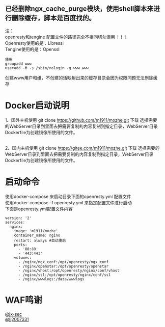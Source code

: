 ## 已经删除ngx_cache_purge模块，使用shell脚本来进行删除缓存，脚本是百度找的。
注：<br>
openresty和tengine 配置文件的路径完全不相同切勿混用！！！<br>
Openresty使用的是：Libressl<br>
Tengine使用的是：Openssl
```
使用
groupadd www
useradd -M -s /sbin/nologin -g www www
```
创建www用户和组，不创建的话映射出来的缓存目录会因为权限问题无法删除缓存

# Docker启动说明

1、国外主机使用 git clone https://github.com/m1911/mozhe.git 下载 选择需要的WebServer目录到里面去把需要复制的内容复制到指定目录，WebServer目录Dockerfile为创建镜像所使用的文件。

<br>2、国内主机使用 git clone https://gitee.com/m1911/mozhe.git 下载 选择需要的WebServer目录到里面去把需要复制的内容复制到指定目录，WebServer目录Dockerfile为创建镜像所使用的文件。

# 启动命令
使用docker-compose 来启动目录下面的openresty.yml 配置文件
<br>使用docker-compose -f openresty.yml 来指定配置文件进行启动
<br>下面是openresty.yml配置文件内容
```
version: '2'
services:
  nginx:
    image: 'm1911/mozhe'
    container_name: nginx
    restart: always #自动重启
    ports:
      - '80:80'
      - '443:443'
    volumes:
      - /nginx/ngx_conf:/opt/openresty/ngx_conf 
      - /nginx/openstar:/opt/openresty/openstar 
      - /nginx/vhost:/opt/openresty/nginx/conf/vhost 
      - /nginx/ssl:/opt/openresty/nginx/conf/ssl 
      - /nginx/wwwlogs:/data/wwwlogs
```
# WAF鸣谢
[@jx-sec](https://github.com/jx-sec/jxwaf)  
[@lj2007331](https://github.com/lj2007331/ngx_lua_waf)
